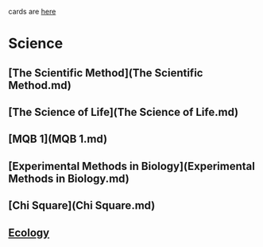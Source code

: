 cards are [here](/science/all.txt)
# Science

## [The Scientific Method](The Scientific Method.md)

## [The Science of Life](The Science of Life.md)

## [MQB 1](MQB 1.md)

## [Experimental Methods in Biology](Experimental Methods in Biology.md)

## [Chi Square](Chi Square.md)

## [Ecology](Ecology.md)
